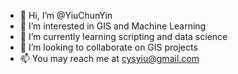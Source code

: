 - 👋 Hi, I’m @YiuChunYin
- 👀 I’m interested in GIS and Machine Learning
- 🌱 I’m currently learning scripting and data science
- 💞️ I’m looking to collaborate on GIS projects
- 📫 You may reach me at cysyiu@gmail.com

<!---
YiuChunYin/YiuChunYin is a ✨ special ✨ repository because its `README.md` (this file) appears on your GitHub profile.
You can click the Preview link to take a look at your changes.
--->
